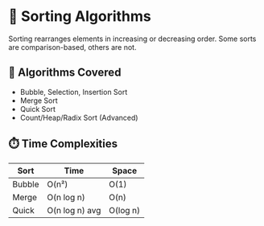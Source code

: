 # 🔢 Sorting Algorithms

Sorting rearranges elements in increasing or decreasing order. Some sorts are comparison-based, others are not.

## 📌 Algorithms Covered
- Bubble, Selection, Insertion Sort
- Merge Sort
- Quick Sort
- Count/Heap/Radix Sort (Advanced)

## ⏱️ Time Complexities
| Sort       | Time     | Space  |
|------------|----------|--------|
| Bubble     | O(n²)    | O(1)   |
| Merge      | O(n log n)| O(n) |
| Quick      | O(n log n) avg | O(log n) |
